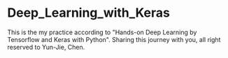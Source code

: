 # Deep_Learning_with_Keras
This is the my practice according to "Hands-on Deep Learning by Tensorflow and Keras with Python".
Sharing this journey with you, all right reserved to Yun-Jie, Chen.
